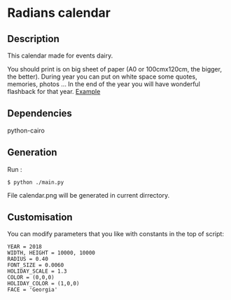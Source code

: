 # Radians calendar 

## Description 

This calendar made for events dairy.

You should print is on big sheet of paper (A0 or 100cmx120cm, the bigger, the better).
During year you can put on white space some quotes, memories, photos ... 
In the end of the year you will have wonderful flashback for that year. 
[Example](./calendar.png)
## Dependencies
python-cairo

## Generation

Run : 
```
$ python ./main.py
```

File calendar.png will be generated in current dirrectory.

## Customisation

You can modify parameters that you like with constants in the top of script:
```
YEAR = 2018
WIDTH, HEIGHT = 10000, 10000
RADIUS = 0.40
FONT_SIZE = 0.0060
HOLIDAY_SCALE = 1.3
COLOR = (0,0,0)
HOLIDAY_COLOR = (1,0,0)
FACE = 'Georgia'
```


